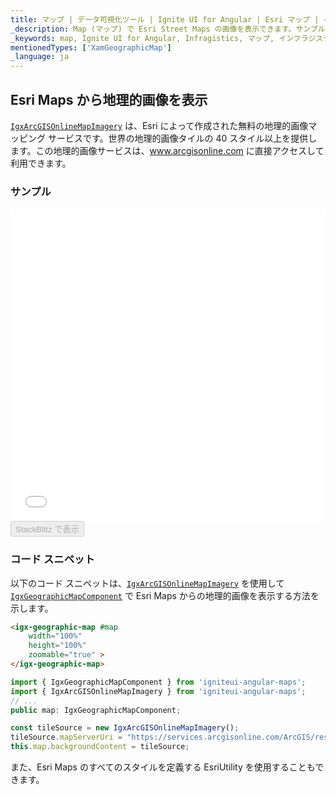 ```yaml
---
title: マップ | データ可視化ツール | Ignite UI for Angular | Esri マップ | インフラジスティックス
_description: Map (マップ) で Esri Street Maps の画像を表示できます。サンプルと使い方をご覧ください。
_keywords: map, Ignite UI for Angular, Infragistics, マップ, インフラジスティックス
mentionedTypes: ['XamGeographicMap']
_language: ja
---
```


## Esri Maps から地理的画像を表示

[`IgxArcGISOnlineMapImagery`]({environment:dvApiBaseUrl}/products/ignite-ui-angular/api/docs/typescript/latest/classes/igxarcgisonlinemapimagery.html) は、Esri によって作成された無料の地理的画像マッピング サービスです。世界の地理的画像タイルの 40 スタイル以上を提供します。この地理的画像サービスは、<a href="https://services.arcgisonline.com/ArcGIS/rest/services" target="_blank">www.arcgisonline.com</a> に直接アクセスして利用できます。

### サンプル

<div class="sample-container loading" style="height: 500px">
    <iframe id="geo-map-display-esri-imagery-iframe" src='{environment:dvDemosBaseUrl}/maps/geo-map-display-esri-imagery' width="100%" height="100%" seamless frameBorder="0" onload="onXPlatSampleIframeContentLoaded(this);"></iframe>
</div>
<div>
    <button data-localize="stackblitz" disabled class="stackblitz-btn"   data-iframe-id="geo-map-display-esri-imagery-iframe" data-demos-base-url="{environment:dvDemosBaseUrl}">StackBlitz で表示
    </button>
</div>

<div class="divider--half"></div>

### コード スニペット

以下のコード スニペットは、[`IgxArcGISOnlineMapImagery`]({environment:dvApiBaseUrl}/products/ignite-ui-angular/api/docs/typescript/latest/classes/igxarcgisonlinemapimagery.html) を使用して [`IgxGeographicMapComponent`]({environment:dvApiBaseUrl}/products/ignite-ui-angular/api/docs/typescript/latest/classes/igxgeographicmapcomponent.html) で Esri Maps からの地理的画像を表示する方法を示します。

```html
<igx-geographic-map #map
    width="100%"
    height="100%"
    zoomable="true" >
</igx-geographic-map>
```

```ts
import { IgxGeographicMapComponent } from 'igniteui-angular-maps';
import { IgxArcGISOnlineMapImagery } from 'igniteui-angular-maps';
// ...
public map: IgxGeographicMapComponent;

const tileSource = new IgxArcGISOnlineMapImagery();
tileSource.mapServerUri = "https://services.arcgisonline.com/ArcGIS/rest/services/Ocean_Basemap/MapServer";
this.map.backgroundContent = tileSource;
```

また、Esri Maps のすべてのスタイルを定義する EsriUtility を使用することもできます。
